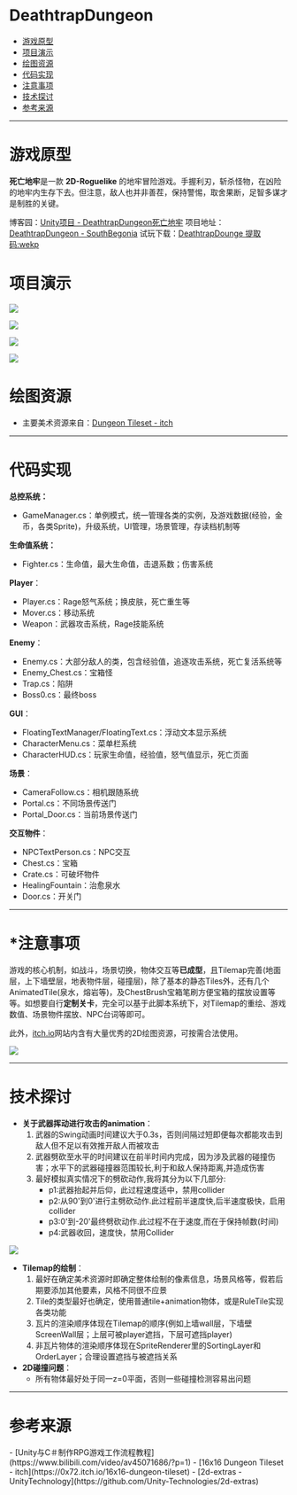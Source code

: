 # DeathtrapDungeon

* [游戏原型](#1)
* [项目演示](#2)
* [绘图资源](#3)
* [代码实现](#4)
* [注意事项](#5)
* [技术探讨](#6)
* [参考来源](#7)

----------

<h1 id="1">游戏原型</h1>

**死亡地牢**是一款 **2D-Roguelike** 的地牢冒险游戏。手握利刃，斩杀怪物，在凶险的地牢内生存下去。但注意，敌人也并非善茬，保持警惕，取舍果断，足智多谋才是制胜的关键。

博客园：[Unity项目 - DeathtrapDungeon死亡地牢](https://www.cnblogs.com/SouthBegonia/p/11604918.html)
项目地址：[DeathtrapDungeon - SouthBegonia](https://github.com/SouthBegonia/DeathtrapDungeon)
试玩下载：[DeathtrapDounge 提取码:wekp](https://pan.baidu.com/s/1YhGINK1zqLKmD6bp1C29tA)

<h1 id="2">项目演示</h1>

![](https://img2018.cnblogs.com/blog/1688704/201909/1688704-20190928211533251-195674383.gif)

![](https://img2018.cnblogs.com/blog/1688704/201909/1688704-20190928211548635-1758543195.gif)

![](https://img2018.cnblogs.com/blog/1688704/201909/1688704-20190928211742134-5588213.gif)

![](https://img2018.cnblogs.com/blog/1688704/201909/1688704-20190928211618431-173180102.gif)

<h1 id="3">绘图资源</h1>

- 主要美术资源来自：[Dungeon Tileset - itch](https://0x72.itch.io/16x16-dungeon-tileset)

--------------------

<h1 id="4">代码实现</h1>

**总控系统：**
- GameManager.cs：单例模式，统一管理各类的实例，及游戏数据(经验，金币，各类Sprite)，升级系统，UI管理，场景管理，存读档机制等

**生命值系统：** 
- Fighter.cs：生命值，最大生命值，击退系数；伤害系统


**Player**：
- Player.cs：Rage怒气系统；换皮肤，死亡重生等
- Mover.cs：移动系统
- Weapon：武器攻击系统，Rage技能系统

**Enemy**：
- Enemy.cs：大部分敌人的类，包含经验值，追逐攻击系统，死亡复活系统等
- Enemy_Chest.cs：宝箱怪
- Trap.cs：陷阱
- Boss0.cs：最终boss

**GUI**：
- FloatingTextManager/FloatingText.cs：浮动文本显示系统
- CharacterMenu.cs：菜单栏系统
- CharacterHUD.cs：玩家生命值，经验值，怒气值显示，死亡页面

**场景**：
- CameraFollow.cs：相机跟随系统
- Portal.cs：不同场景传送门
- Portal_Door.cs：当前场景传送门

**交互物件**：
- NPCTextPerson.cs：NPC交互
- Chest.cs：宝箱
- Crate.cs：可破坏物件
- HealingFountain：治愈泉水
- Door.cs：开关门

--------------------

<h1 id="5">*注意事项</h1>

游戏的核心机制，如战斗，场景切换，物体交互等**已成型**，且Tilemap完善(地面层，上下墙壁层，地表物件层，碰撞层)，除了基本的静态Tiles外，还有几个AnimatedTile(泉水，熔岩等)，及ChestBrush宝箱笔刷方便宝箱的摆放设置等等。如想要自行**定制关卡**，完全可以基于此脚本系统下，对Tilemap的重绘、游戏数值、场景物件摆放、NPC台词等即可。

此外，[itch.io](https://itch.io/game-assets)网站内含有大量优秀的2D绘图资源，可按需合法使用。

![](https://img2018.cnblogs.com/blog/1688704/201909/1688704-20190928211702664-1369000020.gif)

-------------

<h1 id="6">技术探讨</h1>

- **关于武器挥动进行攻击的animation**：
	1. 武器的Swing动画时间建议大于0.3s，否则间隔过短即便每次都能攻击到敌人但不足以有效推开敌人而被攻击
	2. 武器劈砍至水平的时间建议在前半时间内完成，因为涉及武器的碰撞伤害；水平下的武器碰撞器范围较长,利于和敌人保持距离,并造成伤害
	3. 最好模拟真实情况下的劈砍动作,我将其分为以下几部分:
		- p1:武器抬起并后仰，此过程速度适中，禁用collider
		- p2:从90'到0'进行主劈砍动作.此过程前半速度快,后半速度极快，启用collider
		- p3:0'到-20'最终劈砍动作.此过程不在于速度,而在于保持帧数(时间)
		- p4:武器收回，速度快，禁用Collider

![](https://img2018.cnblogs.com/blog/1688704/201909/1688704-20190928211647918-820959590.gif)

- **Tilemap的绘制**：
	1. 最好在确定美术资源时即确定整体绘制的像素信息，场景风格等，假若后期要添加其他要素，风格不同很不应景
	2. Tile的类型最好也确定，使用普通tile+animation物体，或是RuleTile实现各类功能
	3. 瓦片的渲染顺序体现在Tilemap的顺序(例如上墙wall层，下墙壁ScreenWall层；上层可被player遮挡，下层可遮挡player)
	4. 非瓦片物体的渲染顺序体现在SpriteRenderer里的SortingLayer和OrderLayer；合理设置遮挡与被遮挡关系
- **2D碰撞问题**：
	- 所有物体最好处于同一z=0平面，否则一些碰撞检测容易出问题

--------

<h1 id="7">参考来源</h1>
- [Unity与C＃制作RPG游戏工作流程教程](https://www.bilibili.com/video/av45071686/?p=1)
- [16x16 Dungeon Tileset - itch](https://0x72.itch.io/16x16-dungeon-tileset)
- [2d-extras - UnityTechnology](https://github.com/Unity-Technologies/2d-extras)